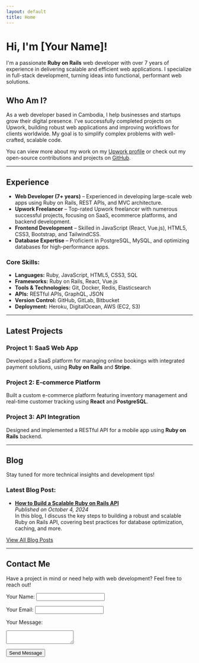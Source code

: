 ```yaml
---
layout: default
title: Home
---
```


# Hi, I'm [Your Name]!

I'm a passionate **Ruby on Rails** web developer with over 7 years of experience in delivering scalable and efficient web applications. I specialize in full-stack development, turning ideas into functional, performant web solutions.

## Who Am I?
As a web developer based in Cambodia, I help businesses and startups grow their digital presence. I’ve successfully completed projects on Upwork, building robust web applications and improving workflows for clients worldwide. My goal is to simplify complex problems with well-crafted, scalable code.

You can view more about my work on my [Upwork profile](https://www.upwork.com/freelancers/~0177ae7f1e808b75ba) or check out my open-source contributions and projects on [GitHub](https://github.com/tvcam).

---

## Experience
- **Web Developer (7+ years)** – Experienced in developing large-scale web apps using Ruby on Rails, REST APIs, and MVC architecture.
- **Upwork Freelancer** – Top-rated Upwork freelancer with numerous successful projects, focusing on SaaS, ecommerce platforms, and backend development.
- **Frontend Development** – Skilled in JavaScript (React, Vue.js), HTML5, CSS3, Bootstrap, and TailwindCSS.
- **Database Expertise** – Proficient in PostgreSQL, MySQL, and optimizing databases for high-performance apps.

### Core Skills:
- **Languages:** Ruby, JavaScript, HTML5, CSS3, SQL
- **Frameworks:** Ruby on Rails, React, Vue.js
- **Tools & Technologies:** Git, Docker, Redis, Elasticsearch
- **APIs:** RESTful APIs, GraphQL, JSON
- **Version Control:** GitHub, GitLab, Bitbucket
- **Deployment:** Heroku, DigitalOcean, AWS (EC2, S3)

---

## Latest Projects
### Project 1: SaaS Web App
Developed a SaaS platform for managing online bookings with integrated payment solutions, using **Ruby on Rails** and **Stripe**.

### Project 2: E-commerce Platform
Built a custom e-commerce platform featuring inventory management and real-time customer tracking using **React** and **PostgreSQL**.

### Project 3: API Integration
Designed and implemented a RESTful API for a mobile app using **Ruby on Rails** backend.

---

## Blog
Stay tuned for more technical insights and development tips!

### Latest Blog Post:
- **[How to Build a Scalable Ruby on Rails API](blog/2024-10-04-how-to-build-a-scalable-ruby-on-rails-api.md)**  
  *Published on October 4, 2024*  
  In this blog, I discuss the key steps to building a robust and scalable Ruby on Rails API, covering best practices for database optimization, caching, and more.

[View All Blog Posts](blog)

---

## Contact Me
Have a project in mind or need help with web development? Feel free to reach out!

<form action="https://formspree.io/f/your-form-id" method="POST">
  <label for="name">Your Name:</label>
  <input type="text" name="name" id="name" required>

  <label for="email">Your Email:</label>
  <input type="email" name="email" id="email" required>

  <label for="message">Your Message:</label>
  <textarea name="message" id="message" required></textarea>

  <button type="submit">Send Message</button>
</form>
